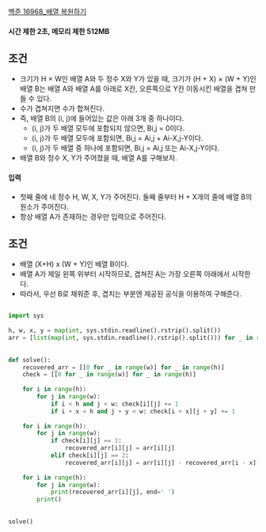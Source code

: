 
[백준 16968_배열 복원하기](https://www.acmicpc.net/problem/16967)


#### 시간 제한 2초, 메모리 제한 512MB


## 조건

- 크기가 H × W인 배열 A와 두 정수 X와 Y가 있을 때, 크기가 (H + X) × (W + Y)인 배열 B는 배열 A와 배열 A를 아래로 X칸, 오른쪽으로 Y칸 이동시킨 배열을 겹쳐 만들 수 있다. 
- 수가 겹쳐지면 수가 합쳐진다.
- 즉, 배열 B의 (i, j)에 들어있는 값은 아래 3개 중 하나이다.
	-   (i, j)가 두 배열 모두에 포함되지 않으면, Bi,j = 0이다.
	-   (i, j)가 두 배열 모두에 포함되면, Bi,j = Ai,j + Ai-X,j-Y이다.
	-   (i, j)가 두 배열 중 하나에 포함되면, Bi,j = Ai,j 또는 Ai-X,j-Y이다.
- 배열 B와 정수 X, Y가 주어졌을 때, 배열 A를 구해보자.




#### 입력

- 첫째 줄에 네 정수 H, W, X, Y가 주어진다. 둘째 줄부터 H + X개의 줄에 배열 B의 원소가 주어진다.
- 항상 배열 A가 존재하는 경우만 입력으로 주어진다.



## 조건

- 배열 (X+H) x (W + Y)인 배열 B이다.
- 배열 A가 제일 왼쪽 위부터 시작하므로,  겹쳐진 A는 가장 오른쪽 아래에서 시작한다.
- 따라서, 우선 B로 채워준 후, 겹치는 부분엔 제공된 공식을 이용하여 구해준다.



```PYTHON

import sys  
  
h, w, x, y = map(int, sys.stdin.readline().rstrip().split())  
arr = [list(map(int, sys.stdin.readline().rstrip().split())) for _ in range(h + x)]  
  
  
def solve():  
    recovered_arr = [[0 for _ in range(w)] for _ in range(h)]  
    check = [[0 for _ in range(w)] for _ in range(h)]  
  
    for i in range(h):  
        for j in range(w):  
            if i < h and j < w: check[i][j] += 1  
            if i + x < h and j + y < w: check[i + x][j + y] += 1  
  
    for i in range(h):  
        for j in range(w):  
            if check[i][j] == 1:  
                recovered_arr[i][j] = arr[i][j]  
            elif check[i][j] == 2:  
                recovered_arr[i][j] = arr[i][j] - recovered_arr[i - x][j - y]  
  
    for i in range(h):  
        for j in range(w):  
            print(recovered_arr[i][j], end=' ')  
        print()  
  
  
solve()
```